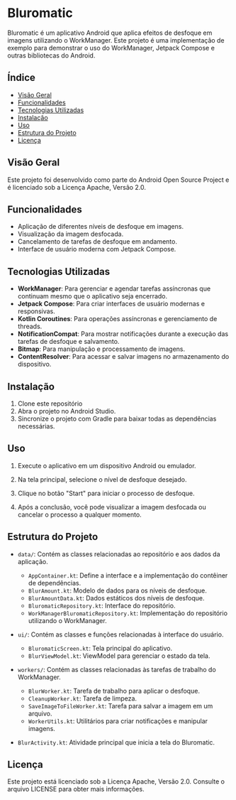 # Bluromatic

Bluromatic é um aplicativo Android que aplica efeitos de desfoque em imagens utilizando o WorkManager. Este projeto é uma implementação de exemplo para demonstrar o uso do WorkManager, Jetpack Compose e outras bibliotecas do Android.


## Índice

- [Visão Geral](#visão-geral)
- [Funcionalidades](#funcionalidades)
- [Tecnologias Utilizadas](#tecnologias-utilizadas)
- [Instalação](#instalação)
- [Uso](#uso)
- [Estrutura do Projeto](#estrutura-do-projeto)
- [Licença](#licença)


## Visão Geral

Este projeto foi desenvolvido como parte do Android Open Source Project e é licenciado sob a Licença Apache, Versão 2.0.


## Funcionalidades

- Aplicação de diferentes níveis de desfoque em imagens.
- Visualização da imagem desfocada.
- Cancelamento de tarefas de desfoque em andamento.
- Interface de usuário moderna com Jetpack Compose.


## Tecnologias Utilizadas

- **WorkManager**: Para gerenciar e agendar tarefas assíncronas que continuam mesmo que o aplicativo seja encerrado.
- **Jetpack Compose**: Para criar interfaces de usuário modernas e responsivas.
- **Kotlin Coroutines**: Para operações assíncronas e gerenciamento de threads.
- **NotificationCompat**: Para mostrar notificações durante a execução das tarefas de desfoque e salvamento.
- **Bitmap**: Para manipulação e processamento de imagens.
- **ContentResolver**: Para acessar e salvar imagens no armazenamento do dispositivo.


## Instalação

1. Clone este repositório 
2. Abra o projeto no Android Studio.
3. Sincronize o projeto com Gradle para baixar todas as dependências necessárias.


## Uso
1. Execute o aplicativo em um dispositivo Android ou emulador.

2. Na tela principal, selecione o nível de desfoque desejado.

3. Clique no botão "Start" para iniciar o processo de desfoque.

4. Após a conclusão, você pode visualizar a imagem desfocada ou cancelar o processo a qualquer momento.


## Estrutura do Projeto

- `data/`: Contém as classes relacionadas ao repositório e aos dados da aplicação.
  - `AppContainer.kt`: Define a interface e a implementação do contêiner de dependências.
  - `BlurAmount.kt`: Modelo de dados para os níveis de desfoque.
  - `BlurAmountData.kt`: Dados estáticos dos níveis de desfoque.
  - `BluromaticRepository.kt`: Interface do repositório.
  - `WorkManagerBluromaticRepository.kt`: Implementação do repositório utilizando o WorkManager.

- `ui/`: Contém as classes e funções relacionadas à interface do usuário.
  - `BluromaticScreen.kt`: Tela principal do aplicativo.
  - `BlurViewModel.kt`: ViewModel para gerenciar o estado da tela.

- `workers/`: Contém as classes relacionadas às tarefas de trabalho do WorkManager.
  - `BlurWorker.kt`: Tarefa de trabalho para aplicar o desfoque.
  - `CleanupWorker.kt`: Tarefa de limpeza.
  - `SaveImageToFileWorker.kt`: Tarefa para salvar a imagem em um arquivo.
  - `WorkerUtils.kt`: Utilitários para criar notificações e manipular imagens.

- `BlurActivity.kt`: Atividade principal que inicia a tela do Bluromatic.


## Licença
Este projeto está licenciado sob a Licença Apache, Versão 2.0. Consulte o arquivo LICENSE para obter mais informações.

